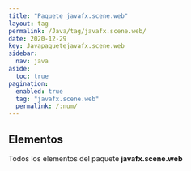 ```yaml
---
title: "Paquete javafx.scene.web"
layout: tag
permalink: /Java/tag/javafx.scene.web/
date: 2020-12-29
key: Javapaquetejavafx.scene.web
sidebar: 
  nav: java
aside: 
  toc: true
pagination: 
  enabled: true
  tag: "javafx.scene.web"
  permalink: /:num/
---
```


<h2>Elementos</h2>
Todos los elementos del paquete <strong>javafx.scene.web</strong>
